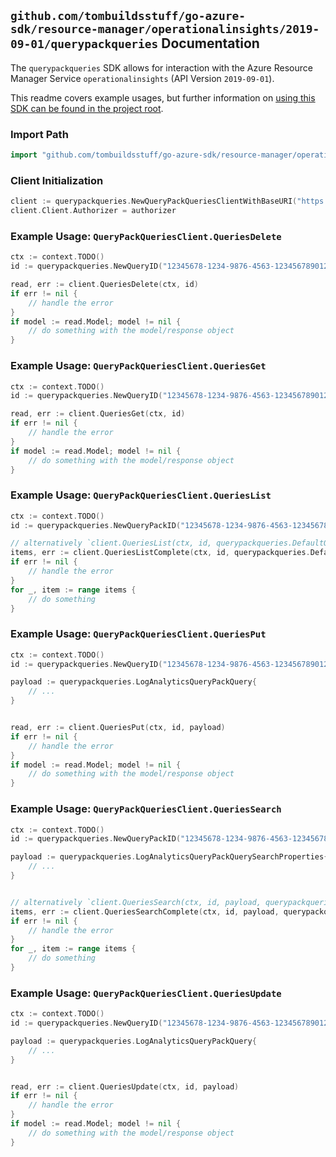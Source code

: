 
## `github.com/tombuildsstuff/go-azure-sdk/resource-manager/operationalinsights/2019-09-01/querypackqueries` Documentation

The `querypackqueries` SDK allows for interaction with the Azure Resource Manager Service `operationalinsights` (API Version `2019-09-01`).

This readme covers example usages, but further information on [using this SDK can be found in the project root](https://github.com/tombuildsstuff/go-azure-sdk/tree/main/docs).

### Import Path

```go
import "github.com/tombuildsstuff/go-azure-sdk/resource-manager/operationalinsights/2019-09-01/querypackqueries"
```


### Client Initialization

```go
client := querypackqueries.NewQueryPackQueriesClientWithBaseURI("https://management.azure.com")
client.Client.Authorizer = authorizer
```


### Example Usage: `QueryPackQueriesClient.QueriesDelete`

```go
ctx := context.TODO()
id := querypackqueries.NewQueryID("12345678-1234-9876-4563-123456789012", "example-resource-group", "queryPackValue", "queryValue")

read, err := client.QueriesDelete(ctx, id)
if err != nil {
	// handle the error
}
if model := read.Model; model != nil {
	// do something with the model/response object
}
```


### Example Usage: `QueryPackQueriesClient.QueriesGet`

```go
ctx := context.TODO()
id := querypackqueries.NewQueryID("12345678-1234-9876-4563-123456789012", "example-resource-group", "queryPackValue", "queryValue")

read, err := client.QueriesGet(ctx, id)
if err != nil {
	// handle the error
}
if model := read.Model; model != nil {
	// do something with the model/response object
}
```


### Example Usage: `QueryPackQueriesClient.QueriesList`

```go
ctx := context.TODO()
id := querypackqueries.NewQueryPackID("12345678-1234-9876-4563-123456789012", "example-resource-group", "queryPackValue")

// alternatively `client.QueriesList(ctx, id, querypackqueries.DefaultQueriesListOperationOptions())` can be used to do batched pagination
items, err := client.QueriesListComplete(ctx, id, querypackqueries.DefaultQueriesListOperationOptions())
if err != nil {
	// handle the error
}
for _, item := range items {
	// do something
}
```


### Example Usage: `QueryPackQueriesClient.QueriesPut`

```go
ctx := context.TODO()
id := querypackqueries.NewQueryID("12345678-1234-9876-4563-123456789012", "example-resource-group", "queryPackValue", "queryValue")

payload := querypackqueries.LogAnalyticsQueryPackQuery{
	// ...
}


read, err := client.QueriesPut(ctx, id, payload)
if err != nil {
	// handle the error
}
if model := read.Model; model != nil {
	// do something with the model/response object
}
```


### Example Usage: `QueryPackQueriesClient.QueriesSearch`

```go
ctx := context.TODO()
id := querypackqueries.NewQueryPackID("12345678-1234-9876-4563-123456789012", "example-resource-group", "queryPackValue")

payload := querypackqueries.LogAnalyticsQueryPackQuerySearchProperties{
	// ...
}


// alternatively `client.QueriesSearch(ctx, id, payload, querypackqueries.DefaultQueriesSearchOperationOptions())` can be used to do batched pagination
items, err := client.QueriesSearchComplete(ctx, id, payload, querypackqueries.DefaultQueriesSearchOperationOptions())
if err != nil {
	// handle the error
}
for _, item := range items {
	// do something
}
```


### Example Usage: `QueryPackQueriesClient.QueriesUpdate`

```go
ctx := context.TODO()
id := querypackqueries.NewQueryID("12345678-1234-9876-4563-123456789012", "example-resource-group", "queryPackValue", "queryValue")

payload := querypackqueries.LogAnalyticsQueryPackQuery{
	// ...
}


read, err := client.QueriesUpdate(ctx, id, payload)
if err != nil {
	// handle the error
}
if model := read.Model; model != nil {
	// do something with the model/response object
}
```
